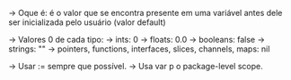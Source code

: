 -> Oque é: é o valor que se encontra presente em uma variável antes dele ser inicializada pelo usuário (valor default)

-> Valores 0 de cada tipo:
	-> ints: 0
	-> floats: 0.0
	-> booleans: false
	-> strings: ""
	-> pointers, functions, interfaces, slices, channels, maps: nil

-> Usar := sempre que possível.
-> Usa var p o package-level scope.